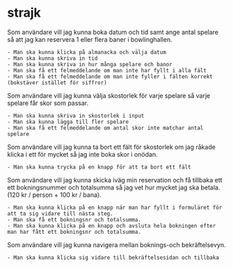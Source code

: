 # strajk

Som användare vill jag kunna boka datum och tid samt ange antal spelare så att jag kan reservera 1 eller flera baner i bowlinghallen.

    - Man ska kunna klicka på almanacka och välja datum
    - Man ska kunna skriva in tid
    - Man ska kunna skriva in hur många spelare och banor
    - Man ska få ett felmeddelande om man inte har fyllt i alla fält
    - Man ska få ett felmeddelande om man inte fyller i fälten korrekt (bokstäver istället för siffror)

Som användare vill jag kunna välja skostorlek för varje spelare så varje spelare får skor som passar.

    - Man ska kunna skriva in skostorlek i input
    - Man ska kunna lägga till fler spelare
    - Man ska få ett felmeddelande om antal skor inte matchar antal spelare

Som användare vill jag kunna ta bort ett fält för skostorlek om jag råkade klicka i ett för mycket så jag inte boka skor i onödan.

    - Man ska kunna trycka på en knapp för att ta bort ett fält

Som användare vill jag kunna skicka iväg min reservation och få tillbaka ett ett bokningsnummer och totalsumma så jag vet hur mycket jag ska betala. (120 kr / person + 100 kr / bana).

    - Man ska kunna klicka på en knapp när man har fyllt i formuläret för att ta sig vidare till nästa steg.
    - Man ska få ett bokningsnr och totalsumma.
    - Man ska kunna klicka på en knapp och avsluta hela bokningen efter man har fått ett bokningsnr och totalsumma.

Som användare vill jag kunna navigera mellan boknings-och bekräftelsevyn.

    - Man ska kunna klicka sig vidare till bekräftelsesidan och tillbaka

